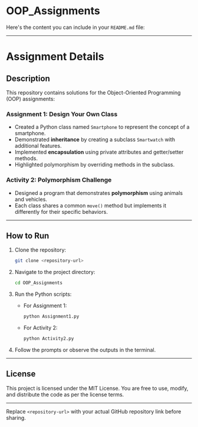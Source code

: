 # OOP_Assignments

Here's the content you can include in your `README.md` file:

---

# **Assignment Details**

## Description
This repository contains solutions for the Object-Oriented Programming (OOP) assignments:

### **Assignment 1: Design Your Own Class**
- Created a Python class named `Smartphone` to represent the concept of a smartphone.
- Demonstrated **inheritance** by creating a subclass `Smartwatch` with additional features.
- Implemented **encapsulation** using private attributes and getter/setter methods.
- Highlighted polymorphism by overriding methods in the subclass.

### **Activity 2: Polymorphism Challenge**
- Designed a program that demonstrates **polymorphism** using animals and vehicles.
- Each class shares a common `move()` method but implements it differently for their specific behaviors.

---

## How to Run
1. Clone the repository:
   ```bash
   git clone <repository-url>
   ```
2. Navigate to the project directory:
   ```bash
   cd OOP_Assignments
   ```
3. Run the Python scripts:
   - For Assignment 1:
     ```bash
     python Assignment1.py
     ```
   - For Activity 2:
     ```bash
     python Activity2.py
     ```

4. Follow the prompts or observe the outputs in the terminal.

---

## License
This project is licensed under the MIT License. You are free to use, modify, and distribute the code as per the license terms.

---

Replace `<repository-url>` with your actual GitHub repository link before sharing.
